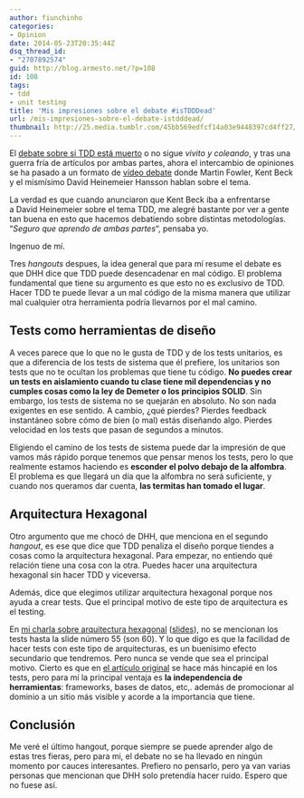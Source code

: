 ```yaml
---
author: fiunchinho
categories:
- Opinion
date: 2014-05-23T20:35:44Z
dsq_thread_id:
- "2707892574"
guid: http://blog.armesto.net/?p=108
id: 108
tags:
- tdd
- unit testing
title: 'Mis impresiones sobre el debate #isTDDDead'
url: /mis-impresiones-sobre-el-debate-istdddead/
thumbnail: http://25.media.tumblr.com/45bb569edfcf14a03e9448397cd4ff27/tumblr_mh6v96548x1qhoi9qo1_r1_500.jpg
---
```


El <a title="Yo no soy DHH. Long live TDD" href="http://blog.armesto.net/yo-no-soy-dhh-long-live-tdd/" target="_blank">debate sobre si TDD está muerto</a> o no sigue _vivito y coleando_, y tras una guerra fría de artículos por ambas partes, ahora el intercambio de opiniones se ha pasado a un formato de <a title="isTDDDead" href="http://martinfowler.com/articles/is-tdd-dead/" target="_blank">vídeo debate</a> donde Martin Fowler, Kent Beck y el mismísimo David Heinemeier Hansson hablan sobre el tema.

La verdad es que cuando anunciaron que Kent Beck iba a enfrentarse a David Heinemeier sobre el tema TDD, me alegré bastante por ver a gente tan buena en esto que hacemos debatiendo sobre distintas metodologías. &#8220;_Seguro que aprendo de ambas partes_&#8220;, pensaba yo.

Ingenuo de mí.

<!--more-->

Tres _hangouts_ despues, la idea general que para mí resume el debate es que DHH dice que TDD puede desencadenar en mal código. El problema fundamental que tiene su argumento es que esto no es exclusivo de TDD. Hacer TDD te puede llevar a un mal código de la misma manera que utilizar mal cualquier otra herramienta podría llevarnos por el mal camino.

## Tests como herramientas de diseño

A veces parece que lo que no le gusta de TDD y de los tests unitarios, es que a diferencia de los tests de sistema que él prefiere, los unitarios son tests que no te ocultan los problemas que tiene tu código. **No puedes crear un tests en aislamiento cuando tu clase tiene mil dependencias y no cumples cosas como la ley de Demeter o los principios SOLID**. Sin embargo, los tests de sistema no se quejarán en absoluto. No son nada exigentes en ese sentido. A cambio, ¿qué pierdes? Pierdes feedback instantáneo sobre cómo de bien (o mal) estás diseñando algo. Pierdes velocidad en los tests que pasan de segundos a minutos.

Eligiendo el camino de los tests de sistema puede dar la impresión de que vamos más rápido porque tenemos que pensar menos los tests, pero lo que realmente estamos haciendo es **esconder el polvo debajo de la alfombra**. El problema es que llegará un día que la alfombra no será suficiente, y cuando nos queramos dar cuenta, **las termitas han tomado el lugar**.

## Arquitectura Hexagonal

Otro argumento que me chocó de DHH, que menciona en el segundo _hangout_, es ese que dice que TDD penaliza el diseño porque tiendes a cosas como la arquitectura hexagonal. Para empezar, no entiendo qué relación tiene una cosa con la otra. Puedes hacer una arquitectura hexagonal sin hacer TDD y viceversa.

Además, dice que elegimos utilizar arquitectura hexagonal porque nos ayuda a crear tests. Que el principal motivo de este tipo de arquitectura es el testing.

En <a title="Arquitectura Hexagonal" href="https://www.youtube.com/watch?v=vX5PBaXopmg" target="_blank">mi charla sobre arquitectura hexagonal</a> (<a title="Arquitectura Hexagonal" href="https://speakerdeck.com/fiunchinho/hexagonal-architecture" target="_blank">slides</a>), no se mencionan los tests hasta la slide número 55 (son 60). Y lo que digo es que la facilidad de hacer tests con este tipo de arquitecturas, es un buenísimo efecto secundario que tendremos. Pero nunca se vende que sea el principal motivo. Cierto es que en <a title="Hexagonal Architecture" href="http://alistair.cockburn.us/Hexagonal+architecture" target="_blank">el artículo original</a> se hace más hincapié en los tests, pero para mí la principal ventaja es **la independencia de herramientas**: frameworks, bases de datos, etc,. además de promocionar al dominio a un sitio más visible y acorde a la importancia que tiene.

## Conclusión

Me veré el último hangout, porque siempre se puede aprender algo de estas tres fieras, pero para mi, el debate no se ha llevado en ningún momento por cauces interesantes. Prefiero no pensarlo, pero ya van varias personas que mencionan que DHH solo pretendía hacer ruido. Espero que no fuese así.